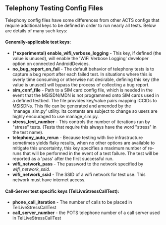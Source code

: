 ## Telephony Testing Config Files
Telephony config files have some differences from other ACTS configs that require additional keys to be defined in order to run nearly all tests. Below are details of many such keys:
#### Generally-applicable test keys:
  - **(\*experimental) enable_wifi_verbose_logging** - This key, if defined (the value is unused), will enable the 'WiFi Verbose Logging' developer option on connected AndroidDevices.
  - **no_bug_report_on_fail** - The default behavior of telephony tests is to capture a bug report after each failed test. In situations where this is overly time consuming or otherwise not desirable, defining this key (the value is unused) will bypass the process of collecting a bug report.
  - **sim_conf_file** - Path to a SIM card config file, which is needed in the event that the MSISDN/MDN is not programmed onto SIM cards used in a defined testbed. The file provides key/value pairs mapping ICCIDs to MSISDNs. This file can be generated and amended by the 'manage_sim.py' utility. Its contents are subject to change so users are highly encouraged to use manage_sim.py.
  - **stress_test_number** - This controls the number of iterations run by "stress" tests. (Tests that require this always have the word "stress" in the test name).
  - **telephony_auto_rerun** - Because testing with live infrastructure sometimes yields flaky results, when no other options are available to mitigate this uncertainty, this key specifies a maximum number of re-runs that will be performed in the event of a test failure. The test will be reported as a 'pass' after the first successful run.
  - **wifi_network_pass** - The password to the network specified by *wifi_network_ssid*.
  - **wifi_network_ssid** - The SSID of a wifi network for test use. This network must have internet access.
#### Call-Server test specific keys (TelLiveStressCallTest):
  - **phone_call_iteration** - The number of calls to be placed in TelLiveStressCallTest
  - **call_server_number** - the POTS telephone number of a call server used in TelLiveStressCallTest

